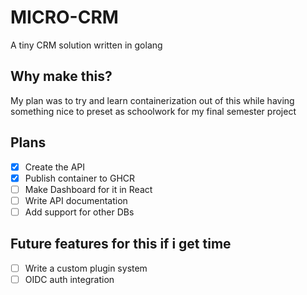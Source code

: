 # MICRO-CRM
A tiny CRM solution written in golang

## Why make this?
My plan was to try and learn containerization out of this while having something nice to preset as schoolwork for my final semester project

## Plans
- [x] Create the API
- [x] Publish container to GHCR
- [ ] Make Dashboard for it in React
- [ ] Write API documentation
- [ ] Add support for other DBs

## Future features for this if i get time
- [ ] Write a custom plugin system
- [ ] OIDC auth integration
